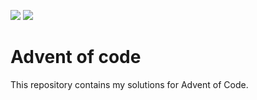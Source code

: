 ![](https://img.shields.io/badge/day%20📅-23-blue) ![](https://img.shields.io/badge/stars%20⭐-46-yellow)
# Advent of code

This repository contains my solutions for Advent of Code.
